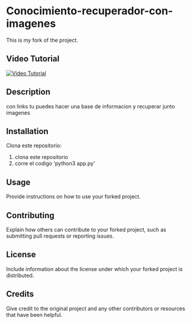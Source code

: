 # Conocimiento-recuperador-con-imagenes

This is my fork of the project.

## Video Tutorial

[![Video Tutorial](https://img.youtube.com/vi/VIDEO_ID_HERE/0.jpg)](https://www.youtube.com/watch?v=VIDEO_ID_HERE)

## Description

con links tu puedes hacer una base de informacion y recuperar junto imagenes

## Installation

Clona este repositorio:

1. clona este repositorio
3. corre el codigo 'python3 app.py'

## Usage

Provide instructions on how to use your forked project.

## Contributing

Explain how others can contribute to your forked project, such as submitting pull requests or reporting issues.

## License

Include information about the license under which your forked project is distributed.

## Credits

Give credit to the original project and any other contributors or resources that have been helpful.
